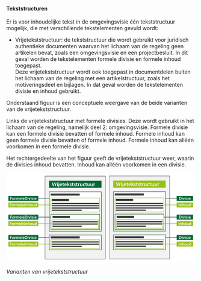 ﻿#### Tekststructuren

Er is voor inhoudelijke tekst in de omgevingsvisie één tekststructuur mogelijk,
die met verschillende tekstelementen gevuld wordt:

-   Vrijetekststructuur: de tekststructuur die wordt gebruikt voor juridisch
    authentieke documenten waarvan het lichaam van de regeling geen artikelen
    bevat, zoals een omgevingsvisie en een projectbesluit. In dit geval worden
    de tekstelementen formele divisie en formele inhoud toegepast.  
    Deze vrijetekststructuur wordt ook toegepast in documentdelen buiten het
    lichaam van de regeling met een artikelstructuur, zoals het motiveringsdeel
    en bijlagen. In dat geval worden de tekstelementen divisie en inhoud
    gebruikt.

Onderstaand figuur is een conceptuele weergave van de beide varianten van de
vrijetekststructuur.

Links de vrijetekststructuur met formele divisies. Deze wordt gebruikt in het
lichaam van de regeling, namelijk deel 2: omgevingsvisie. Formele divisie kan
een formele divisie bevatten of formele inhoud. Formele inhoud kan geen formele
divisie bevatten of formele inhoud. Formele inhoud kan alléén voorkomen in een
formele divisie.

Het rechtergedeelte van het figuur geeft de vrijetekststructuur weer, waarin de
divisies inhoud bevatten. Inhoud kan alléén voorkomen in een divisie.

![](media/FormeleVrijeVrijetekststructuurOvi2003.png)

*Varianten van vrijetekststructuur*
